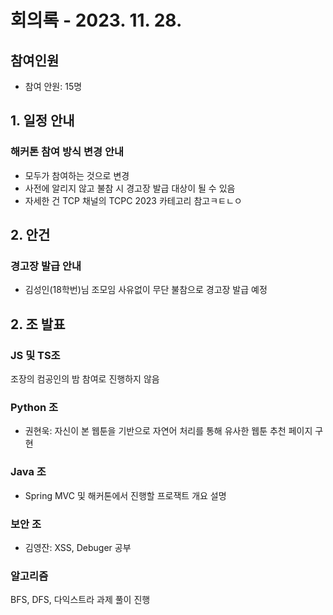 # 회의록 - 2023. 11. 28.
## 참여인원
* 참여 안원: 15명

## 1. 일정 안내
### 해커톤 참여 방식 변경 안내
* 모두가 참여하는 것으로 변경
* 사전에 알리지 않고 불참 시 경고장 발급 대상이 될 수 있음
* 자세한 건 TCP 채널의 TCPC 2023 카테고리 참고ㅋㅌㄴㅇ

## 2. 안건
### 경고장 발급 안내
* 김성인(18학번)님 조모임 사유없이 무단 불참으로 경고장 발급 예정 

## 2. 조 발표 
### JS 및 TS조
조장의 컴공인의 밤 참여로 진행하지 않음

### Python 조
* 권현욱: 자신이 본 웹툰을 기반으로 자연어 처리를 통해 유사한 웹툰 추천 페이지 구현

### Java 조
* Spring MVC 및 해커톤에서 진행할 프로잭트 개요 설명

### 보안 조
* 김영잔: XSS, Debuger 공부

### 알고리즘
BFS, DFS, 다익스트라 과제 풀이 진행
